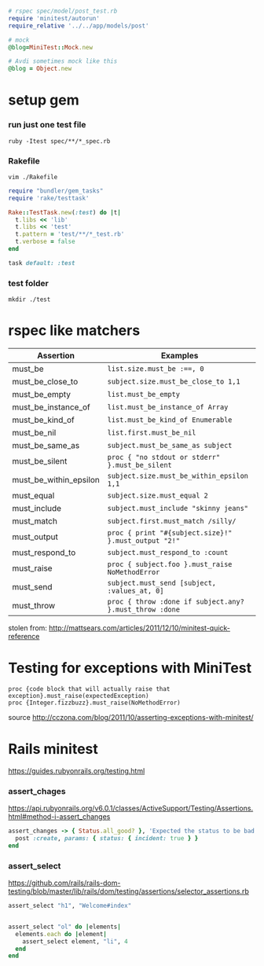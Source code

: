 ```ruby

# rspec spec/model/post_test.rb
require 'minitest/autorun'
require_relative '../../app/models/post'

# mock
@blog=MiniTest::Mock.new

# Avdi sometimes mock like this
@blog = Object.new
```
 

# setup gem
 
### run just one test file

`ruby -Itest spec/**/*_spec.rb`
 
### Rakefile

`vim ./Rakefile`

```ruby
require "bundler/gem_tasks"
require 'rake/testtask'

Rake::TestTask.new(:test) do |t|
  t.libs << 'lib'
  t.libs << 'test'
  t.pattern = 'test/**/*_test.rb'
  t.verbose = false
end

task default: :test
```

### test folder

`mkdir ./test`


# rspec like matchers

| Assertion              | Examples                                                |   
| ---------------------- | ------------------------------------------------------- | 
| must_be                | `list.size.must_be :==, 0`                              |   
| must_be_close_to       | `subject.size.must_be_close_to 1,1`                     |   
| must_be_empty          | `list.must_be_empty`                                    |   
| must_be_instance_of    | `list.must_be_instance_of Array`                        |   
| must_be_kind_of        | `list.must_be_kind_of Enumerable`                       |   
| must_be_nil            | `list.first.must_be_nil`                                |   
| must_be_same_as        | `subject.must_be_same_as subject`                       |   
| must_be_silent         | `proc { "no stdout or stderr" }.must_be_silent`         |   
| must_be_within_epsilon | `subject.size.must_be_within_epsilon 1,1`               |   
| must_equal             | `subject.size.must_equal 2`                             |   
| must_include           | `subject.must_include "skinny jeans"`                   |   
| must_match             | `subject.first.must_match /silly/`                      |   
| must_output            | `proc { print "#{subject.size}!" }.must_output "2!"`    |   
| must_respond_to        | `subject.must_respond_to :count`                        |   
| must_raise             | `proc { subject.foo }.must_raise NoMethodError`         |   
| must_send              | `subject.must_send [subject, :values_at, 0]`            |   
| must_throw             | `proc { throw :done if subject.any? }.must_throw :done` | 


stolen from: http://mattsears.com/articles/2011/12/10/minitest-quick-reference

# Testing for exceptions with MiniTest

    proc {code block that will actually raise that exception}.must_raise(expectedException)
    proc {Integer.fizzbuzz}.must_raise(NoMethodError)
   
source http://cczona.com/blog/2011/10/asserting-exceptions-with-minitest/


# Rails minitest

<https://guides.rubyonrails.org/testing.html>

### assert_chages

<https://api.rubyonrails.org/v6.0.1/classes/ActiveSupport/Testing/Assertions.html#method-i-assert_changes>

```ruby
assert_changes -> { Status.all_good? }, 'Expected the status to be bad' do
  post :create, params: { status: { incident: true } }
end
```

### assert_select

<https://github.com/rails/rails-dom-testing/blob/master/lib/rails/dom/testing/assertions/selector_assertions.rb>


```ruby
assert_select "h1", "Welcome#index"


assert_select "ol" do |elements|
  elements.each do |element|
    assert_select element, "li", 4
  end
end


